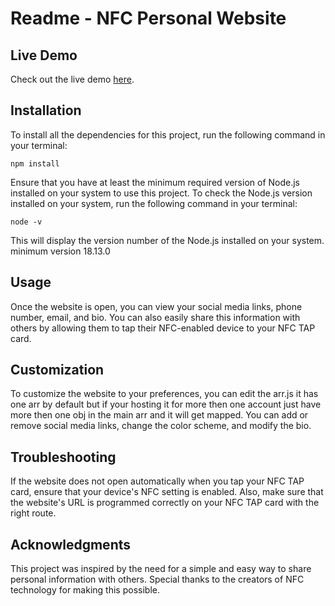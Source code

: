 # Readme - NFC Personal Website

## Live Demo

Check out the live demo [here](https://www.nfctag.ml/sholomperman).

## Installation

To install all the dependencies for this project, run the following command in your terminal:

`npm install`

Ensure that you have at least the minimum required version of Node.js installed on your system to use this project. To check the Node.js version installed on your system, run the following command in your terminal:

`node -v`

This will display the version number of the Node.js installed on your system.
minimum version 18.13.0

## Usage

Once the website is open, you can view your social media links, phone number, email, and bio. You can also easily share this information with others by allowing them to tap their NFC-enabled device to your NFC TAP card.

## Customization

To customize the website to your preferences, you can edit the arr.js it has one arr by default but if your hosting it for more then one account just have more then one obj in the main arr and it will get mapped. You can add or remove social media links, change the color scheme, and modify the bio.

## Troubleshooting

If the website does not open automatically when you tap your NFC TAP card, ensure that your device's NFC setting is enabled. Also, make sure that the website's URL is programmed correctly on your NFC TAP card with the right route.

## Acknowledgments

This project was inspired by the need for a simple and easy way to share personal information with others. Special thanks to the creators of NFC technology for making this possible.
